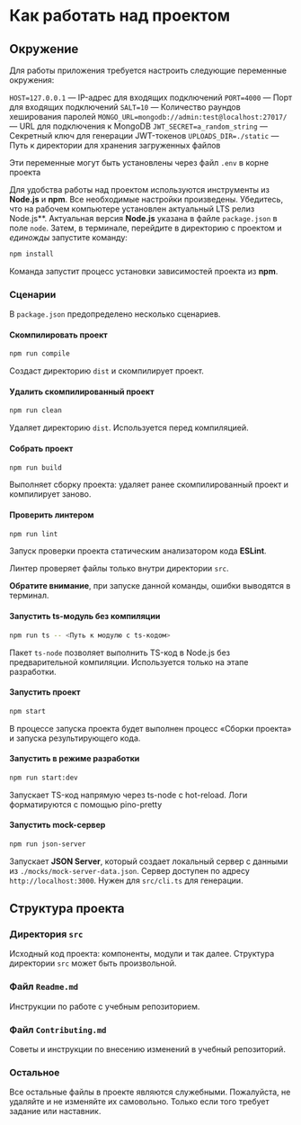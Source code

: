 # Как работать над проектом 

## Окружение

Для работы приложения требуется настроить следующие переменные окружения:

`HOST=127.0.0.1` — IP-адрес для входящих подключений
`PORT=4000` — Порт для входящих подключений
`SALT=10` — Количество раундов хеширования паролей
`MONGO_URL=mongodb://admin:test@localhost:27017/` — URL для подключения к MongoDB
`JWT_SECRET=a_random_string` — Секретный ключ для генерации JWT-токенов
`UPLOADS_DIR=./static` — Путь к директории для хранения загруженных файлов

Эти переменные могут быть установлены через файл `.env` в корне проекта

Для удобства работы над проектом используются инструменты из **Node.js** и **npm**. Все необходимые настройки произведены. Убедитесь, что на рабочем компьютере установлен актуальный LTS релиз Node.js**. Актуальная версия **Node.js** указана в файле `package.json` в поле `node`. Затем, в терминале, перейдите в директорию с проектом и _единожды_ запустите команду:

```bash
npm install
```

Команда запустит процесс установки зависимостей проекта из **npm**.

### Сценарии

В `package.json` предопределено несколько сценариев.

#### Скомпилировать проект

```bash
npm run compile
```

Создаст директорию `dist` и скомпилирует проект.

#### Удалить скомпилированный проект

```bash
npm run clean
```

Удаляет директорию `dist`. Используется перед компиляцией.

#### Собрать проект

```bash
npm run build
```

Выполняет сборку проекта: удаляет ранее скомпилированный проект и компилирует заново.

#### Проверить линтером

```bash
npm run lint
```

Запуск проверки проекта статическим анализатором кода **ESLint**.

Линтер проверяет файлы только внутри директории `src`.

**Обратите внимание**, при запуске данной команды, ошибки выводятся в терминал.

#### Запустить ts-модуль без компиляции

```bash
npm run ts -- <Путь к модулю с ts-кодом>
```

Пакет `ts-node` позволяет выполнить TS-код в Node.js без предварительной компиляции. Используется только на этапе разработки.

#### Запустить проект

```bash
npm start
```

В процессе запуска проекта будет выполнен процесс «Сборки проекта» и запуска результирующего кода.

#### Запустить в режиме разработки
```bash
npm run start:dev
```

Запускает TS-код напрямую через ts-node с hot-reload. Логи форматируются с помощью pino-pretty

#### Запустить mock-сервер

```bash
npm run json-server
```

Запускает **JSON Server**, который создает локальный сервер с данными из `./mocks/mock-server-data.json`. Сервер доступен по адресу `http://localhost:3000`.
Нужен для `src/cli.ts` для генерации.

## Структура проекта

### Директория `src`

Исходный код проекта: компоненты, модули и так далее. Структура директории `src` может быть произвольной.

### Файл `Readme.md`

Инструкции по работе с учебным репозиторием.

### Файл `Contributing.md`

Советы и инструкции по внесению изменений в учебный репозиторий.

### Остальное

Все остальные файлы в проекте являются служебными. Пожалуйста, не удаляйте и не изменяйте их самовольно. Только если того требует задание или наставник.

